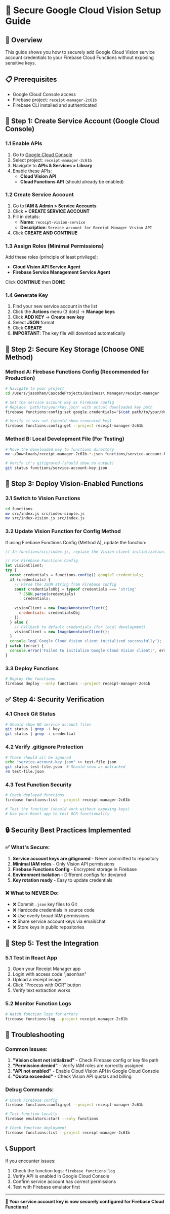 # 🔐 Secure Google Cloud Vision Setup Guide

## 🎯 **Overview**
This guide shows you how to securely add Google Cloud Vision service account credentials to your Firebase Cloud Functions without exposing sensitive keys.

## 📋 **Prerequisites**
- Google Cloud Console access
- Firebase project: `receipt-manager-2c61b`
- Firebase CLI installed and authenticated

## 🔧 **Step 1: Create Service Account (Google Cloud Console)**

### **1.1 Enable APIs**
1. Go to [Google Cloud Console](https://console.cloud.google.com)
2. Select project: `receipt-manager-2c61b`
3. Navigate to **APIs & Services > Library**
4. Enable these APIs:
   - **Cloud Vision API**
   - **Cloud Functions API** (should already be enabled)

### **1.2 Create Service Account**
1. Go to **IAM & Admin > Service Accounts**
2. Click **+ CREATE SERVICE ACCOUNT**
3. Fill in details:
   - **Name**: `receipt-vision-service`
   - **Description**: `Service account for Receipt Manager Vision API`
4. Click **CREATE AND CONTINUE**

### **1.3 Assign Roles (Minimal Permissions)**
Add these roles (principle of least privilege):
- **Cloud Vision API Service Agent**
- **Firebase Service Management Service Agent**

Click **CONTINUE** then **DONE**

### **1.4 Generate Key**
1. Find your new service account in the list
2. Click the **Actions** menu (3 dots) → **Manage keys**
3. Click **ADD KEY** → **Create new key**
4. Select **JSON** format
5. Click **CREATE**
6. **IMPORTANT**: The key file will download automatically

## 🔐 **Step 2: Secure Key Storage (Choose ONE Method)**

### **Method A: Firebase Functions Config (Recommended for Production)**

```bash
# Navigate to your project
cd /Users/jasonhan/CascadeProjects/Business\ Manager/receipt-manager

# Set the service account key as Firebase config
# Replace 'path/to/your/key.json' with actual downloaded key path
firebase functions:config:set google.credentials="$(cat path/to/your/downloaded-key.json)" --project receipt-manager-2c61b

# Verify it was set (should show truncated key)
firebase functions:config:get --project receipt-manager-2c61b
```

### **Method B: Local Development File (For Testing)**

```bash
# Move the downloaded key to functions directory
mv ~/Downloads/receipt-manager-2c61b-*.json functions/service-account-key.json

# Verify it's gitignored (should show no output)
git status functions/service-account-key.json
```

## 🚀 **Step 3: Deploy Vision-Enabled Functions**

### **3.1 Switch to Vision Functions**
```bash
cd functions
mv src/index.js src/index-simple.js
mv src/index-vision.js src/index.js
```

### **3.2 Update Vision Function for Config Method**
If using Firebase Functions Config (Method A), update the function:

```javascript
// In functions/src/index.js, replace the Vision client initialization:

// For Firebase Functions Config
let visionClient;
try {
  const credentials = functions.config().google?.credentials;
  if (credentials) {
    // Parse the JSON string from Firebase config
    const credentialsObj = typeof credentials === 'string' 
      ? JSON.parse(credentials) 
      : credentials;
    
    visionClient = new ImageAnnotatorClient({
      credentials: credentialsObj
    });
  } else {
    // Fallback to default credentials (for local development)
    visionClient = new ImageAnnotatorClient();
  }
  console.log('Google Cloud Vision client initialized successfully');
} catch (error) {
  console.error('Failed to initialize Google Cloud Vision client:', error);
}
```

### **3.3 Deploy Functions**
```bash
# Deploy the functions
firebase deploy --only functions --project receipt-manager-2c61b
```

## ✅ **Step 4: Security Verification**

### **4.1 Check Git Status**
```bash
# Should show NO service account files
git status | grep -i key
git status | grep -i credential
```

### **4.2 Verify .gitignore Protection**
```bash
# These should all be ignored
echo "service-account-key.json" >> test-file.json
git status test-file.json  # Should show as untracked
rm test-file.json
```

### **4.3 Test Function Security**
```bash
# Check deployed functions
firebase functions:list --project receipt-manager-2c61b

# Test the function (should work without exposing keys)
# Use your React app to test OCR functionality
```

## 🔒 **Security Best Practices Implemented**

### **✅ What's Secure:**
1. **Service account keys are gitignored** - Never committed to repository
2. **Minimal IAM roles** - Only Vision API permissions
3. **Firebase Functions Config** - Encrypted storage in Firebase
4. **Environment isolation** - Different configs for dev/prod
5. **Key rotation ready** - Easy to update credentials

### **❌ What to NEVER Do:**
- ❌ Commit `.json` key files to Git
- ❌ Hardcode credentials in source code
- ❌ Use overly broad IAM permissions
- ❌ Share service account keys via email/chat
- ❌ Store keys in public repositories

## 🧪 **Step 5: Test the Integration**

### **5.1 Test in React App**
1. Open your Receipt Manager app
2. Login with access code "jasonhan"
3. Upload a receipt image
4. Click "Process with OCR" button
5. Verify text extraction works

### **5.2 Monitor Function Logs**
```bash
# Watch function logs for errors
firebase functions:log --project receipt-manager-2c61b
```

## 🚨 **Troubleshooting**

### **Common Issues:**
1. **"Vision client not initialized"** - Check Firebase config or key file path
2. **"Permission denied"** - Verify IAM roles are correctly assigned
3. **"API not enabled"** - Enable Cloud Vision API in Google Cloud Console
4. **"Quota exceeded"** - Check Vision API quotas and billing

### **Debug Commands:**
```bash
# Check Firebase config
firebase functions:config:get --project receipt-manager-2c61b

# Test function locally
firebase emulators:start --only functions

# Check function deployment
firebase functions:list --project receipt-manager-2c61b
```

## 📞 **Support**

If you encounter issues:
1. Check the function logs: `firebase functions:log`
2. Verify API is enabled in Google Cloud Console
3. Confirm service account has correct permissions
4. Test with Firebase emulator first

---

**🔐 Your service account key is now securely configured for Firebase Cloud Functions!**
